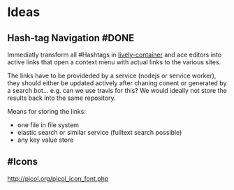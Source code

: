 # Ideas

<lively-import src="https://lively-kernel.org/lively4/lively4-jens/doc/_navigation.html"></lively-import>

## Hash-tag Navigation #DONE

Immediatly transform all #Hashtags in [lively-container](search://name=lively-container.js) and ace editors into active links that open a context menu with actual links to the various sites.

The links have to be provideded by a service (nodejs or service worker), they should either be updated actively after chaning conent or generated by a search bot... e.g. can we use travis for this? We would ideally not store the results back into the same repository.

Means for storing the links:

- one file in file system
- elastic search or similar service (fulltext search possible)
- any key value store
<div class="lively-content" style="width: 800px; height: max-content; position: absolute; left: 364px; top: 293.6px;"> <!--StartFragment--> <!--EndFragment--></div>


## #Icons

http://picol.org/picol_icon_font.php
